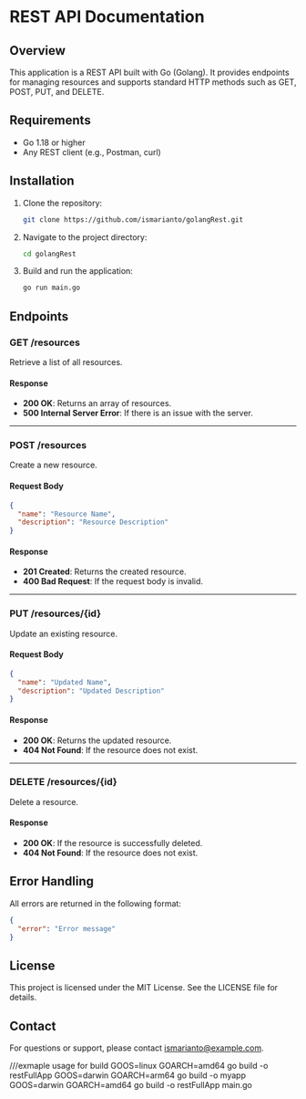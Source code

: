 # REST API Documentation

## Overview
This application is a REST API built with Go (Golang). It provides endpoints for managing resources and supports standard HTTP methods such as GET, POST, PUT, and DELETE.

## Requirements
- Go 1.18 or higher
- Any REST client (e.g., Postman, curl)

## Installation
1. Clone the repository:
    ```bash
    git clone https://github.com/ismarianto/golangRest.git
    ```
2. Navigate to the project directory:
    ```bash
    cd golangRest
    ```
3. Build and run the application:
    ```bash
    go run main.go
    ```

## Endpoints

### GET /resources
Retrieve a list of all resources.

#### Response
- **200 OK**: Returns an array of resources.
- **500 Internal Server Error**: If there is an issue with the server.

---

### POST /resources
Create a new resource.

#### Request Body
```json
{
  "name": "Resource Name",
  "description": "Resource Description"
}
```

#### Response
- **201 Created**: Returns the created resource.
- **400 Bad Request**: If the request body is invalid.

---

### PUT /resources/{id}
Update an existing resource.

#### Request Body
```json
{
  "name": "Updated Name",
  "description": "Updated Description"
}
```

#### Response
- **200 OK**: Returns the updated resource.
- **404 Not Found**: If the resource does not exist.

---

### DELETE /resources/{id}
Delete a resource.

#### Response
- **200 OK**: If the resource is successfully deleted.
- **404 Not Found**: If the resource does not exist.

## Error Handling
All errors are returned in the following format:
```json
{
  "error": "Error message"
}
```

## License
This project is licensed under the MIT License. See the LICENSE file for details.

## Contact
For questions or support, please contact [ismarianto@example.com](mailto:ismarianto@example.com).



///exmaple usage for build
GOOS=linux GOARCH=amd64 go build -o restFullApp
GOOS=darwin GOARCH=arm64 go build -o myapp
GOOS=darwin GOARCH=amd64 go build -o restFullApp main.go
